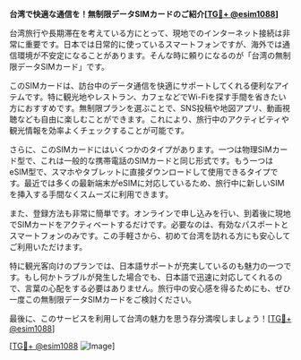 **台湾で快適な通信を！無制限データSIMカードのご紹介[[TG💪+ @esim1088](https://t.me/s/esim1088)]**

台湾旅行や長期滞在を考えている方にとって、現地でのインターネット接続は非常に重要です。日本では日常的に使っているスマートフォンですが、海外では通信環境が不安定になることがあります。そんな時に頼りになるのが「台湾の無制限データSIMカード」です。

このSIMカードは、訪台中のデータ通信を快適にサポートしてくれる便利なアイテムです。特に観光地やレストラン、カフェなどでWi-Fiを探す手間を省きたい方におすすめです。無制限プランを選ぶことで、SNS投稿や地図アプリ、動画視聴なども自由に楽しむことができます。これにより、旅行中のアクティビティや観光情報を効率よくチェックすることが可能です。

さらに、このSIMカードにはいくつかのタイプがあります。一つは物理SIMカード型で、これは一般的な携帯電話のSIMカードと同じ形式です。もう一つはeSIM型で、スマホやタブレットに直接ダウンロードして使用できるタイプです。最近では多くの最新端末がeSIMに対応しているため、旅行中に新しいSIMを挿入する手間なくスムーズに利用できます。

また、登録方法も非常に簡単です。オンラインで申し込みを行い、到着後に現地でSIMカードをアクティベートするだけです。必要なのは、有効なパスポートとスマートフォンのみです。この手軽さから、初めて台湾を訪れる方にも安心してご利用いただけます。

特に観光客向けのプランでは、日本語サポートが充実しているのも魅力の一つです。もし何かトラブルが発生した場合でも、日本語で迅速に対応してくれるので、言葉の心配をする必要はありません。旅行中の安心感を得るためにも、ぜひ一度この無制限データSIMカードをご検討ください。

最後に、このサービスを利用して台湾の魅力を思う存分満喫しましょう！[[TG💪+ @esim1088](https://t.me/s/esim1088)]

[[TG💪+ @esim1088](https://t.me/s/esim1088) ![Image](https://i.postimg.cc/Y0z9fWf4/image.png)]